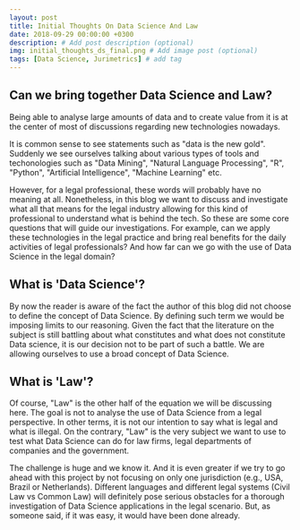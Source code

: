 ```yaml
---
layout: post
title: Initial Thoughts On Data Science And Law
date: 2018-09-29 00:00:00 +0300
description: # Add post description (optional)
img: initial_thoughts_ds_final.png # Add image post (optional)
tags: [Data Science, Jurimetrics] # add tag
---
```


## Can we bring together Data Science and Law?

Being able to analyse large amounts of data and to create value from it is at the center of most of discussions regarding new technologies nowadays.

It is common sense to see statements such as "data is the new gold". Suddenly we see ourselves talking about various types of tools and techonologies such as "Data Mining", "Natural Language Processing", "R", "Python", "Artificial Intelligence", "Machine Learning" etc.

However, for a legal professional, these words will probably have no meaning at all. Nonetheless, in this blog we want to discuss and investigate what all that means for the legal industry allowing for this kind of professional to understand what is behind the tech. So these are some core questions that will guide our investigations. For example, can we apply these technologies in the legal practice and bring real benefits for the daily activities of legal professionals? And how far can we go with the use of Data Science in the legal domain?

## What is 'Data Science'?

By now the reader is aware of the fact the author of this blog did not choose to define the concept of Data Science. By defining such term we would be imposing limits to our reasoning. Given the fact that the literature on the subject is still battling about what constitutes and what does not constitute Data science, it is our decision not to be part of such a battle. We are allowing ourselves to use a broad concept of Data Science.

## What is 'Law'?

Of course, "Law" is the other half of the equation we will be discussing here. The goal is not to analyse the use of Data Science from a legal perspective. In other terms, it is not our intention to say what is legal and what is illegal. On the contrary, "Law" is the very subject we want to use to test what Data Science can do for law firms, legal departments of companies and the government.

The challenge is huge and we know it. And it is even greater if we try to go ahead with this project by not focusing on only one jurisdiction (e.g., USA, Brazil or Netherlands). Different languages and different legal systems (Civil Law vs Common Law) will definitely pose serious obstacles for a thorough investigation of Data Science applications in the legal scenario. But, as someone said, if it was easy, it would have been done already.